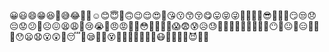 😀😃😄😁😆🥹😅😂🤣🥲☺️😊😇🙂🙃😉😌😍🥰😘😗😙😚😋😛😝😜🤪🤨🧐🤓😎🥸🤩🥳😏😒😞😔😟😕🙁☹️😖😫😩🥺😢😭😤😠😡🤬🤯😳🥵🥶😶‍🌫️😱😨😰😥😓🤗🤔🫣🤭🫢🫡🤫🫠🤥😶🫥😐🫤😑🫨😬🙄😯😦😧😮😲🥱😴🤤😪😮‍💨😵😵‍💫🤐🥴🤢🤮🤧😷🤒🤕🤑🤠😈👿🤡
